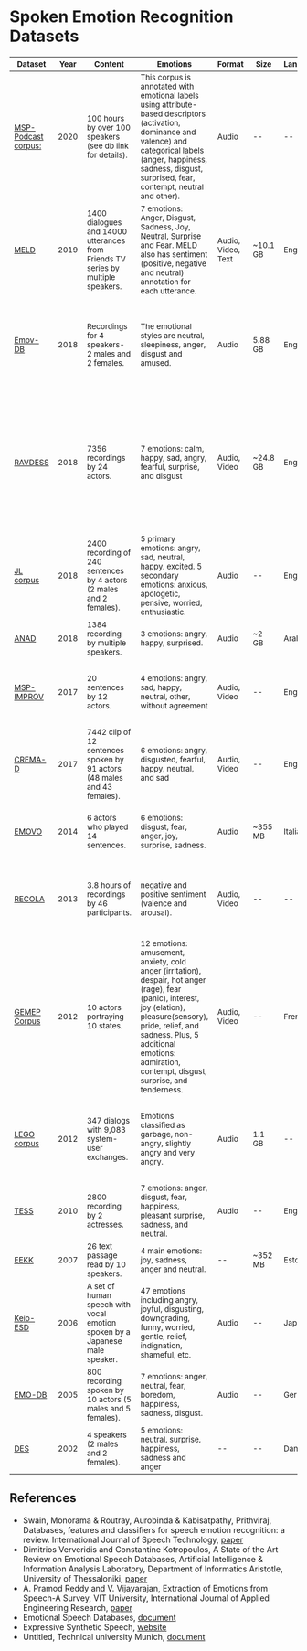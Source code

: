 # Spoken Emotion Recognition Datasets

| <sub>Dataset</sub>                                                                                                                                                                                  | <sub>Year</sub> | <sub>Content</sub>                                                                                               | <sub>Emotions</sub>                                                                                                                                                                                                                                                          | <sub>Format</sub>             | <sub>Size</sub>     | <sub>Language</sub> | <sub>Paper</sub>                                                                                                                                                                                                                                                        |
|-----------------------------------------------------------------------------------------------------------------------------------------------------------------------------------------------------|-----------------|------------------------------------------------------------------------------------------------------------------|------------------------------------------------------------------------------------------------------------------------------------------------------------------------------------------------------------------------------------------------------------------------------|-------------------------------|---------------------|---------------------|-------------------------------------------------------------------------------------------------------------------------------------------------------------------------------------------------------------------------------------------------------------------------|
| <sub>[MSP-Podcast corpus:](https://ecs.utdallas.edu/research/researchlabs/msp-lab/MSP-Podcast.html)</sub>                                                                                                                                            | <sub>2020</sub> | <sub>100 hours by over 100 speakers (see db link for details).</sub>                                                                   | <sub>This corpus is annotated with emotional labels using attribute-based descriptors (activation, dominance and valence) and categorical labels (anger, happiness, sadness, disgust, surprised, fear, contempt, neutral and other). </sub>                                                                                                                                                                                                  | <sub> Audio </sub>               | <sub> -- </sub>     | <sub> -- </sub>   | <sub>[The MSP-Conversation Corpus](http://www.interspeech2020.org/index.php?m=content&c=index&a=show&catid=290&id=684)</sub>                                                                                                                                                       |
| <sub>[MELD](https://affective-meld.github.io/)</sub>                                                                                                                                                | <sub>2019</sub> | <sub>1400 dialogues and 14000 utterances from Friends TV series  by multiple speakers.</sub>                     | <sub>7 emotions: Anger, Disgust, Sadness, Joy, Neutral, Surprise and Fear.  MELD also has sentiment (positive, negative and neutral) annotation  for each utterance.</sub>                                                                                                   | <sub>Audio, Video, Text</sub> | <sub>~10.1 GB</sub> | <sub>English</sub>  | <sub>[MELD: A Multimodal Multi-Party Dataset for Emotion Recognition in Conversations](https://arxiv.org/pdf/1810.02508.pdf)</sub>                                                                                                                                      |
| <sub>[Emov-DB](https://mega.nz/#F!KBp32apT!gLIgyWf9iQ-yqnWFUFuUHg!mYwUnI4K)</sub>                                                                                                                   | <sub>2018</sub> | <sub>Recordings for 4 speakers- 2 males and 2 females.</sub>                                                     | <sub>The emotional styles are neutral, sleepiness, anger, disgust and amused.</sub>                                                                                                                                                                                          | <sub>Audio</sub>              | <sub>5.88 GB</sub>  | <sub>English</sub>  | <sub>[The emotional voices database: Towards controlling the emotion dimension in voice generation systems](https://arxiv.org/pdf/1806.09514.pdf)</sub>                                                                                                                 |
| <sub>[RAVDESS](https://www.kaggle.com/uwrfkaggler/ravdess-emotional-speech-audio)</sub>                                                                                                             | <sub>2018</sub> | <sub>7356 recordings by 24 actors.</sub>                                                                         | <sub>7 emotions: calm, happy, sad, angry, fearful, surprise, and disgust</sub>                                                                                                                                                                                               | <sub>Audio, Video</sub>       | <sub>~24.8 GB</sub> | <sub>English</sub>  | <sub>[The Ryerson Audio-Visual Database of Emotional Speech and Song (RAVDESS): A dynamic, multimodal set of facial and vocal expressions in North American English](https://journals.plos.org/plosone/article?id=10.1371/journal.pone.0196391)</sub>                   |
| <sub>[JL corpus](https://www.kaggle.com/tli725/jl-corpus)</sub>                                                                                                                                     | <sub>2018</sub> | <sub>2400 recording of 240 sentences by 4 actors (2 males and 2 females).</sub>                                  | <sub>5 primary emotions: angry, sad, neutral, happy, excited. 5 secondary emotions: anxious, apologetic, pensive, worried, enthusiastic.</sub>                                                                                                                               | <sub>Audio</sub>              | <sub> -- </sub>     | <sub>English</sub>  | <sub>[An Open Source Emotional Speech Corpus for Human Robot Interaction Applications](https://www.isca-speech.org/archive/Interspeech_2018/pdfs/1349.pdf)</sub>                                                                                                        |
| <sub>[ANAD](https://www.kaggle.com/suso172/arabic-natural-audio-dataset)</sub>                                                                                                                      | <sub>2018</sub> | <sub>1384 recording by multiple speakers.</sub>                                                                  | <sub>3 emotions: angry, happy, surprised.</sub>                                                                                                                                                                                                                              | <sub>Audio</sub>              | <sub>~2 GB</sub>    | <sub>Arabic</sub>   | <sub>[Arabic Natural Audio Dataset](https://data.mendeley.com/datasets/xm232yxf7t/1) </sub>                                                                                                                                                                             |
| <sub>[MSP-IMPROV](https://ecs.utdallas.edu/research/researchlabs/msp-lab/MSP-Improv.html)</sub>                                                                                                     | <sub>2017</sub> | <sub>20 sentences by 12 actors.</sub>                                                                            | <sub>4 emotions: angry, sad, happy, neutral, other, without agreement</sub>                                                                                                                                                                                                  | <sub>Audio, Video</sub>       | <sub> -- </sub>     | <sub>English</sub>  | <sub>[MSP-IMPROV: An Acted Corpus of Dyadic Interactions to Study Emotion Perception](https://ecs.utdallas.edu/research/researchlabs/msp-lab/publications/Busso_2017.pdf)</sub>                                                                                         |
| <sub>[CREMA-D](https://github.com/CheyneyComputerScience/CREMA-D)</sub>                                                                                                                             | <sub>2017</sub> | <sub>7442 clip of 12 sentences spoken by 91 actors (48 males and 43 females).</sub>                              | <sub>6 emotions: angry, disgusted, fearful, happy, neutral, and sad</sub>                                                                                                                                                                                                    | <sub>Audio, Video</sub>       | <sub> -- </sub>     | <sub>English</sub>  | <sub>[CREMA-D: Crowd-sourced Emotional Multimodal Actors Dataset](https://www.ncbi.nlm.nih.gov/pmc/articles/PMC4313618/)</sub>                                                                                                                                          |
| <sub>[EMOVO](http://voice.fub.it/activities/corpora/emovo/index.html)</sub>                                                                                                                         | <sub>2014</sub> | <sub>6 actors  who  played  14  sentences.</sub>                                                                 | <sub>6 emotions: disgust, fear, anger, joy, surprise, sadness.</sub>                                                                                                                                                                                                         | <sub>Audio</sub>              | <sub> ~355 MB</sub> | <sub>Italian</sub>  | <sub>[EMOVO Corpus: an Italian Emotional Speech Database](https://core.ac.uk/download/pdf/53857389.pdf)</sub>                                                                                                                                                           |
| <sub>[RECOLA](https://diuf.unifr.ch/main/diva/recola/download.html)</sub>                                                                                                                           | <sub>2013</sub> | <sub>3.8 hours of recordings by 46 participants.</sub>                                                           | <sub>negative and positive sentiment (valence and arousal).</sub>                                                                                                                                                                                                            | <sub>Audio, Video</sub>       | <sub> -- </sub>     | <sub>--</sub>       | <sub>[Introducing the RECOLA Multimodal Corpus of Remote Collaborative and Affective Interactions](https://drive.google.com/file/d/0B2V_I9XKBODhNENKUnZWNFdVXzQ/view)</sub>                                                                                             |
| <sub>[GEMEP Corpus](https://www.unige.ch/cisa/gemep)</sub>                                                                                                                                          | <sub>2012</sub> | <sub>10 actors portraying 10 states.</sub>                                                                       | <sub>12 emotions: amusement, anxiety, cold anger (irritation), despair, hot anger (rage),  fear (panic), interest, joy (elation), pleasure(sensory), pride, relief, and sadness. Plus, 5 additional emotions: admiration, contempt, disgust, surprise, and tenderness.</sub> | <sub>Audio, Video</sub>       | <sub> -- </sub>     | <sub>French</sub>   | <sub>[Introducing the Geneva Multimodal Expression Corpus for Experimental Research on Emotion Perception](https://www.researchgate.net/publication/51796867_Introducing_the_Geneva_Multimodal_Expression_Corpus_for_Experimental_Research_on_Emotion_Perception)</sub> |
| <sub>[LEGO corpus](https://www.ultes.eu/ressources/lego-spoken-dialogue-corpus/)</sub>                                                                                                              | <sub>2012</sub> | <sub>347 dialogs with 9,083 system-user exchanges.</sub>                                                         | <sub>Emotions classified as garbage, non-angry, slightly angry and very angry.</sub>                                                                                                                                                                                         | <sub>Audio</sub>              | <sub>1.1 GB</sub>   | <sub>--</sub>       | <sub>[A Parameterized and Annotated Spoken Dialog Corpus of the CMU Let’s Go Bus Information System](http://www.lrec-conf.org/proceedings/lrec2012/pdf/333_Paper.pdf)</sub>                                                                                             |
| <sub>[TESS](https://tspace.library.utoronto.ca/handle/1807/24487)</sub>                                                                                                                             | <sub>2010</sub> | <sub>2800 recording by 2 actresses.</sub>                                                                        | <sub>7 emotions: anger, disgust, fear, happiness, pleasant surprise, sadness, and neutral.</sub>                                                                                                                                                                             | <sub>Audio</sub>              | <sub> -- </sub>     | <sub>English</sub>  | <sub>[BEHAVIOURAL FINDINGS FROM THE TORONTO EMOTIONAL SPEECH SET](https://www.semanticscholar.org/paper/BEHAVIOURAL-FINDINGS-FROM-THE-TORONTO-EMOTIONAL-SET-Dupuis-Pichora-Fuller/d7f746b3aee801a353b6929a65d9a34a68e71c6f/figure/2)</sub>                              |
| <sub>[EEKK](https://metashare.ut.ee/repository/download/4d42d7a8463411e2a6e4005056b40024a19021a316b54b7fb707757d43d1a889/)</sub>                                                                    | <sub>2007</sub> | <sub>26 text passage read by 10 speakers.</sub>                                                                  | <sub>4 main emotions: joy, sadness, anger and neutral.</sub>                                                                                                                                                                                                                 | <sub>--</sub>                 | <sub>~352 MB</sub>  | <sub>Estonian</sub> | <sub>[Estonian Emotional Speech Corpus](https://www.researchgate.net/publication/261724574_Estonian_Emotional_Speech_Corpus_Release_1)</sub>                                                                                                                            |
| <sub>[Keio-ESD](http://research.nii.ac.jp/src/en/Keio-ESD.html)</sub>                                                                                                                               | <sub>2006</sub> | <sub>A set of human speech with vocal emotion spoken by a Japanese male speaker.</sub>                           | <sub>47 emotions including angry, joyful, disgusting, downgrading, funny,  worried, gentle, relief, indignation, shameful, etc.</sub>                                                                                                                                        | <sub>Audio</sub>              | <sub> -- </sub>     | <sub>Japanese</sub> | <sub>[EMOTIONAL SPEECH SYNTHESIS USING SUBSPACE CONSTRAINTS IN PROSODY](http://citeseerx.ist.psu.edu/viewdoc/download?doi=10.1.1.420.8899&rep=rep1&type=pdf)</sub>                                                                                                      |
| <sub>[EMO-DB](http://emodb.bilderbar.info/index-1280.html)</sub>                                                                                                                                    | <sub>2005</sub> | <sub>800 recording spoken by 10 actors (5 males and 5 females).</sub>                                            | <sub>7 emotions: anger, neutral, fear, boredom, happiness, sadness, disgust.</sub>                                                                                                                                                                                           | <sub>Audio</sub>              | <sub> -- </sub>     | <sub>German</sub>   | <sub>[A Database of German Emotional Speech](http://citeseerx.ist.psu.edu/viewdoc/download?doi=10.1.1.130.8506&rep=rep1&type=pdf)</sub>                                                                                                                                 |
| <sub>[DES](http://kom.aau.dk/~tb/speech/Emotions/)</sub>                                                                                                                                            | <sub>2002</sub> | <sub>4 speakers (2 males and 2 females).</sub>                                                                   | <sub>5 emotions: neutral,  surprise,  happiness,  sadness  and  anger</sub>                                                                                                                                                                                                  | <sub> -- </sub>               | <sub> -- </sub>     | <sub>Danish</sub>   | <sub>[Documentation of the Danish Emotional Speech Database](http://kom.aau.dk/~tb/speech/Emotions/des.pdf)</sub>                                                                                                                                                       |


## References

- Swain, Monorama & Routray, Aurobinda & Kabisatpathy, Prithviraj, Databases, features and classifiers for speech emotion recognition: a review. International Journal of Speech Technology, [paper](https://www.researchgate.net/publication/322602563_Databases_features_and_classifiers_for_speech_emotion_recognition_a_review#pf19)
- Dimitrios Ververidis and Constantine Kotropoulos, A State of the Art Review on Emotional Speech Databases, Artificial Intelligence & Information Analysis Laboratory, Department of Informatics Aristotle, University of Thessaloniki, [paper](http://poseidon.csd.auth.gr/papers/PUBLISHED/CONFERENCE/pdf/Ververidis2003b.pdf)
- A. Pramod Reddy and V. Vijayarajan, Extraction of Emotions from Speech-A Survey, VIT University, International Journal of Applied Engineering Research, [paper](https://www.ripublication.com/ijaer17/ijaerv12n16_46.pdf)
- Emotional Speech Databases, [document](https://link.springer.com/content/pdf/bbm%3A978-90-481-3129-7%2F1.pdf)
- Expressive Synthetic Speech, [website](http://emosamples.syntheticspeech.de/)
- Untitled, Technical university Munich, [document](https://mediatum.ub.tum.de/doc/1137841/780196.pdf)

